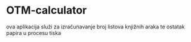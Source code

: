 # OTM-calculator
ova aplikacija služi za izračunavanje broj listova knjižnih araka te ostatak papira u procesu tiska
